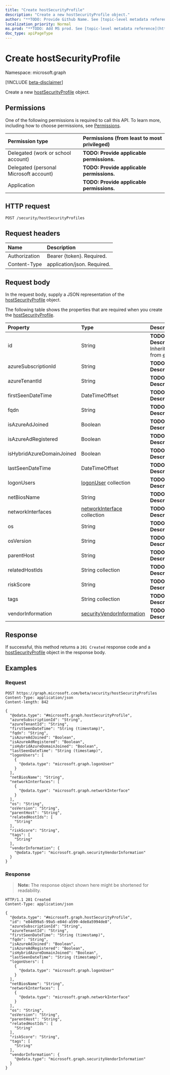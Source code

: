 ```yaml
---
title: "Create hostSecurityProfile"
description: "Create a new hostSecurityProfile object."
author: "**TODO: Provide Github Name. See [topic-level metadata reference](https://msgo.azurewebsites.net/add/document/guidelines/metadata.html#topic-level-metadata)**"
localization_priority: Normal
ms.prod: "**TODO: Add MS prod. See [topic-level metadata reference](https://msgo.azurewebsites.net/add/document/guidelines/metadata.html#topic-level-metadata)**"
doc_type: apiPageType
---
```


# Create hostSecurityProfile
Namespace: microsoft.graph

[!INCLUDE [beta-disclaimer](../../includes/beta-disclaimer.md)]

Create a new [hostSecurityProfile](../resources/hostsecurityprofile.md) object.

## Permissions
One of the following permissions is required to call this API. To learn more, including how to choose permissions, see [Permissions](/graph/permissions-reference).

|Permission type|Permissions (from least to most privileged)|
|:---|:---|
|Delegated (work or school account)|**TODO: Provide applicable permissions.**|
|Delegated (personal Microsoft account)|**TODO: Provide applicable permissions.**|
|Application|**TODO: Provide applicable permissions.**|

## HTTP request

<!-- {
  "blockType": "ignored"
}
-->
``` http
POST /security/hostSecurityProfiles
```

## Request headers
|Name|Description|
|:---|:---|
|Authorization|Bearer {token}. Required.|
|Content-Type|application/json. Required.|

## Request body
In the request body, supply a JSON representation of the [hostSecurityProfile](../resources/hostsecurityprofile.md) object.

The following table shows the properties that are required when you create the [hostSecurityProfile](../resources/hostsecurityprofile.md).

|Property|Type|Description|
|:---|:---|:---|
|id|String|**TODO: Add Description** Inherited from [entity](../resources/entity.md)|
|azureSubscriptionId|String|**TODO: Add Description**|
|azureTenantId|String|**TODO: Add Description**|
|firstSeenDateTime|DateTimeOffset|**TODO: Add Description**|
|fqdn|String|**TODO: Add Description**|
|isAzureAdJoined|Boolean|**TODO: Add Description**|
|isAzureAdRegistered|Boolean|**TODO: Add Description**|
|isHybridAzureDomainJoined|Boolean|**TODO: Add Description**|
|lastSeenDateTime|DateTimeOffset|**TODO: Add Description**|
|logonUsers|[logonUser](../resources/logonuser.md) collection|**TODO: Add Description**|
|netBiosName|String|**TODO: Add Description**|
|networkInterfaces|[networkInterface](../resources/networkinterface.md) collection|**TODO: Add Description**|
|os|String|**TODO: Add Description**|
|osVersion|String|**TODO: Add Description**|
|parentHost|String|**TODO: Add Description**|
|relatedHostIds|String collection|**TODO: Add Description**|
|riskScore|String|**TODO: Add Description**|
|tags|String collection|**TODO: Add Description**|
|vendorInformation|[securityVendorInformation](../resources/securityvendorinformation.md)|**TODO: Add Description**|



## Response

If successful, this method returns a `201 Created` response code and a [hostSecurityProfile](../resources/hostsecurityprofile.md) object in the response body.

## Examples

### Request
<!-- {
  "blockType": "request",
  "name": "create_hostsecurityprofile_from_"
}
-->
``` http
POST https://graph.microsoft.com/beta/security/hostSecurityProfiles
Content-Type: application/json
Content-length: 842

{
  "@odata.type": "#microsoft.graph.hostSecurityProfile",
  "azureSubscriptionId": "String",
  "azureTenantId": "String",
  "firstSeenDateTime": "String (timestamp)",
  "fqdn": "String",
  "isAzureAdJoined": "Boolean",
  "isAzureAdRegistered": "Boolean",
  "isHybridAzureDomainJoined": "Boolean",
  "lastSeenDateTime": "String (timestamp)",
  "logonUsers": [
    {
      "@odata.type": "microsoft.graph.logonUser"
    }
  ],
  "netBiosName": "String",
  "networkInterfaces": [
    {
      "@odata.type": "microsoft.graph.networkInterface"
    }
  ],
  "os": "String",
  "osVersion": "String",
  "parentHost": "String",
  "relatedHostIds": [
    "String"
  ],
  "riskScore": "String",
  "tags": [
    "String"
  ],
  "vendorInformation": {
    "@odata.type": "microsoft.graph.securityVendorInformation"
  }
}
```


### Response
>**Note:** The response object shown here might be shortened for readability.
<!-- {
  "blockType": "response",
  "truncated": true,
  "@odata.type": "microsoft.graph.hostSecurityProfile"
}
-->
``` http
HTTP/1.1 201 Created
Content-Type: application/json

{
  "@odata.type": "#microsoft.graph.hostSecurityProfile",
  "id": "e84d99a5-99a5-e84d-a599-4de8a5994de8",
  "azureSubscriptionId": "String",
  "azureTenantId": "String",
  "firstSeenDateTime": "String (timestamp)",
  "fqdn": "String",
  "isAzureAdJoined": "Boolean",
  "isAzureAdRegistered": "Boolean",
  "isHybridAzureDomainJoined": "Boolean",
  "lastSeenDateTime": "String (timestamp)",
  "logonUsers": [
    {
      "@odata.type": "microsoft.graph.logonUser"
    }
  ],
  "netBiosName": "String",
  "networkInterfaces": [
    {
      "@odata.type": "microsoft.graph.networkInterface"
    }
  ],
  "os": "String",
  "osVersion": "String",
  "parentHost": "String",
  "relatedHostIds": [
    "String"
  ],
  "riskScore": "String",
  "tags": [
    "String"
  ],
  "vendorInformation": {
    "@odata.type": "microsoft.graph.securityVendorInformation"
  }
}
```

